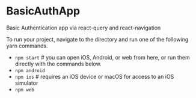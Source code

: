 # BasicAuthApp
Basic Authentication app via react-query and react-navigation

To run your project, navigate to the directory and run one of the following yarn commands.

- `npm start` # you can open iOS, Android, or web from here, or run them directly with the commands below.
- `npm android`
- `npm ios` # requires an iOS device or macOS for access to an iOS simulator
- `npm web`
